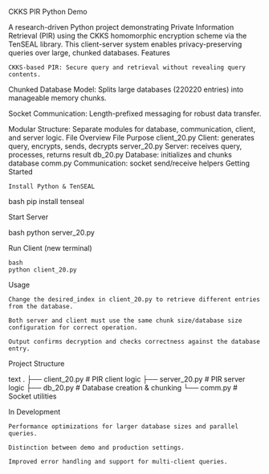 CKKS PIR Python Demo

A research-driven Python project demonstrating Private Information Retrieval (PIR) using the CKKS homomorphic encryption scheme via the TenSEAL library. This client-server system enables privacy-preserving queries over large, chunked databases.
Features

    CKKS-based PIR: Secure query and retrieval without revealing query contents.

Chunked Database Model: Splits large databases (220220 entries) into manageable memory chunks.

Socket Communication: Length-prefixed messaging for robust data transfer.

Modular Structure: Separate modules for database, communication, client, and server logic.
File Overview
File	Purpose
client_20.py	Client: generates query, encrypts, sends, decrypts
server_20.py	Server: receives query, processes, returns result
db_20.py	Database: initializes and chunks database
comm.py	Communication: socket send/receive helpers
Getting Started

    Install Python & TenSEAL

bash
pip install tenseal

Start Server

bash
python server_20.py

Run Client (new terminal)

    bash
    python client_20.py

Usage

    Change the desired_index in client_20.py to retrieve different entries from the database.

    Both server and client must use the same chunk size/database size configuration for correct operation.

    Output confirms decryption and checks correctness against the database entry.

Project Structure

text
.
├── client_20.py   # PIR client logic
├── server_20.py   # PIR server logic
├── db_20.py       # Database creation & chunking
└── comm.py        # Socket utilities

In Development

    Performance optimizations for larger database sizes and parallel queries.

    Distinction between demo and production settings.

    Improved error handling and support for multi-client queries.
